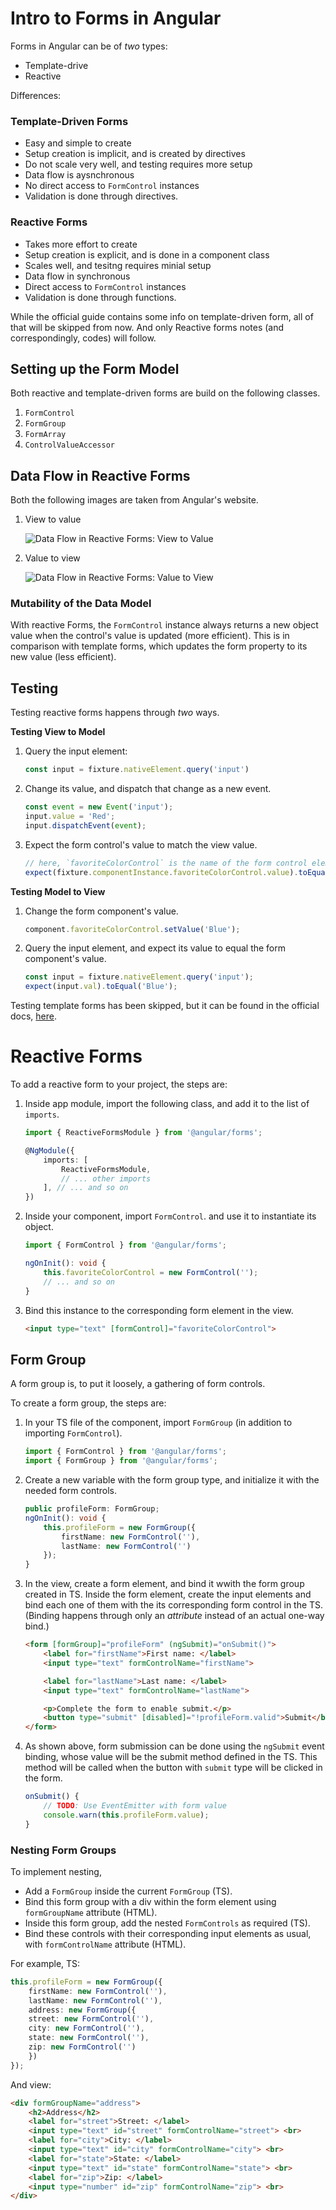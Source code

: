 # Intro to Forms in Angular

Forms in Angular can be of _two_ types:
- Template-drive
- Reactive

Differences:
### Template-Driven Forms
- Easy and simple to create
- Setup creation is implicit, and is created by directives
- Do not scale very well, and testing requires more setup
- Data flow is aysnchronous
- No direct access to `FormControl` instances
- Validation is done through directives.

### Reactive Forms
- Takes more effort to create
- Setup creation is explicit, and is done in a component class
- Scales well, and tesitng requires minial setup
- Data flow in synchronous
- Direct access to `FormControl` instances
- Validation is done through functions.

While the official guide contains some info on template-driven form, all of that will be skipped from now.
And only Reactive forms notes (and correspondingly, codes) will follow.

## Setting up the Form Model
Both reactive and template-driven forms are build on the following classes.

1. `FormControl`
2. `FormGroup`
3. `FormArray`
4. `ControlValueAccessor`

## Data Flow in Reactive Forms
Both the following images are taken from Angular's website.
1. View to value

    ![Data Flow in Reactive Forms: View to Value](https://angular.io/generated/images/guide/forms-overview/dataflow-reactive-forms-vtm.png)
2. Value to view

    ![Data Flow in Reactive Forms: Value to View](https://angular.io/generated/images/guide/forms-overview/dataflow-reactive-forms-mtv.png)

### Mutability of the Data Model
With reactive Forms, the `FormControl` instance always returns a new object value when the control's value is updated (more efficient).
This is in comparison with template forms, which updates the form property to its new value (less efficient).

## Testing
Testing reactive forms happens through _two_ ways.

**Testing View to Model**
1. Query the input element:
    ```ts
    const input = fixture.nativeElement.query('input')
    ```
2. Change its value, and dispatch that change as a new event.
    ```ts
    const event = new Event('input');
    input.value = 'Red';
    input.dispatchEvent(event);
    ```
3. Expect the form control's value to match the view value.
    ```ts
    // here, `favoriteColorControl` is the name of the form control element
    expect(fixture.componentInstance.favoriteColorControl.value).toEqual('Red');
    ```

**Testing Model to View**
1. Change the form component's value.
    ```ts
    component.favoriteColorControl.setValue('Blue');
    ```
2. Query the input element, and expect its value to equal the form component's value.
    ```ts
    const input = fixture.nativeElement.query('input');
    expect(input.val).toEqual('Blue');
    ```

Testing template forms has been skipped, but it can be found in the official docs, [here](https://angular.io/guide/forms-overview#testing-template-driven-forms).

# Reactive Forms
To add a reactive form to your project, the steps are:
1. Inside app module, import the following class, and add it to the list of `imports`.
    ```ts
    import { ReactiveFormsModule } from '@angular/forms';

    @NgModule({
        imports: [
            ReactiveFormsModule,
            // ... other imports
        ], // ... and so on
    })
    ```
2. Inside your component, import `FormControl`. and use it to instantiate its object.
    ```ts
    import { FormControl } from '@angular/forms';

    ngOnInit(): void {
        this.favoriteColorControl = new FormControl('');
        // ... and so on
    }
    ```
3. Bind this instance to the corresponding form element in the view.
    ```html
    <input type="text" [formControl]="favoriteColorControl">
    ```

## Form Group
A form group is, to put it loosely, a gathering of form controls.

To create a form group, the steps are:
1. In your TS file of the component, import `FormGroup` (in addition to importing `FormControl`).
    ```ts
    import { FormControl } from '@angular/forms';
    import { FormGroup } from '@angular/forms';

    ```
2. Create a new variable with the form group type, and initialize it with the needed form controls.
    ```ts
    public profileForm: FormGroup;
    ngOnInit(): void {
        this.profileForm = new FormGroup({
            firstName: new FormControl(''),
            lastName: new FormControl('')
        });
    }
    ```

3. In the view, create a form element, and bind it wwith the form group created in TS. Inside the form element, create the input elements and bind each one of them with the its corresponding form control in the TS. (Binding happens through only an _attribute_ instead of an actual one-way bind.)
    ```html
    <form [formGroup]="profileForm" (ngSubmit)="onSubmit()">
        <label for="firstName">First name: </label>
        <input type="text" formControlName="firstName">

        <label for="lastName">Last name: </label>
        <input type="text" formControlName="lastName">

        <p>Complete the form to enable submit.</p>
        <button type="submit" [disabled]="!profileForm.valid">Submit</button>
    </form>
    ```

4. As shown above, form submission can be done using the `ngSubmit` event binding, whose value will be the submit method defined in the TS. This method will be called when the button with `submit` type will be clicked in the form.
    ```ts
    onSubmit() {
        // TODO: Use EventEmitter with form value
        console.warn(this.profileForm.value);
    }
    ```

### Nesting Form Groups
To implement nesting,
- Add a `FormGroup` inside the current `FormGroup` (TS).
- Bind this form group with a div within the form element using `formGroupName` attribute (HTML).
- Inside this form group, add the nested `FormControls` as required (TS).
- Bind these controls with their corresponding input elements as usual, with `formControlName` attribute (HTML).

For example, TS:
```ts
this.profileForm = new FormGroup({
    firstName: new FormControl(''),
    lastName: new FormControl(''),
    address: new FormGroup({
    street: new FormControl(''),
    city: new FormControl(''),
    state: new FormControl(''),
    zip: new FormControl('')
    })
});
```
And view:
```html
<div formGroupName="address">
    <h2>Address</h2>
    <label for="street">Street: </label>
    <input type="text" id="street" formControlName="street"> <br>
    <label for="city">City: </label>
    <input type="text" id="city" formControlName="city"> <br>
    <label for="state">State: </label>
    <input type="text" id="state" formControlName="state"> <br>
    <label for="zip">Zip: </label>
    <input type="number" id="zip" formControlName="zip"> <br>
</div>
```
